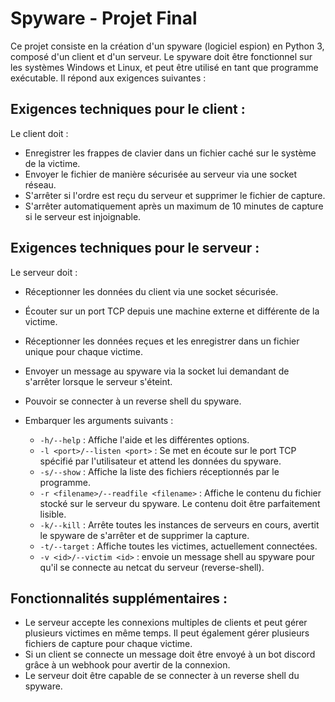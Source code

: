 # Spyware - Projet Final

Ce projet consiste en la création d'un spyware (logiciel espion) en Python 3, composé d'un client et d'un serveur. Le spyware doit être fonctionnel sur les systèmes Windows et Linux, et peut être utilisé en tant que programme exécutable. Il répond aux exigences suivantes :

## Exigences techniques pour le client :

Le client doit :
- Enregistrer les frappes de clavier dans un fichier caché sur le système de la victime.
- Envoyer le fichier de manière sécurisée au serveur via une socket réseau.
- S'arrêter si l'ordre est reçu du serveur et supprimer le fichier de capture.
- S'arrêter automatiquement après un maximum de 10 minutes de capture si le serveur est injoignable.

## Exigences techniques pour le serveur :

Le serveur doit :
- Réceptionner les données du client via une socket sécurisée.
- Écouter sur un port TCP depuis une machine externe et différente de la victime.
- Réceptionner les données reçues et les enregistrer dans un fichier unique pour chaque victime.
- Envoyer un message au spyware via la socket lui demandant de s'arrêter lorsque le serveur s'éteint.
- Pouvoir se connecter à un reverse shell du spyware.

- Embarquer les arguments suivants :
  - `-h/--help` : Affiche l'aide et les différentes options.
  - `-l <port>/--listen <port>` : Se met en écoute sur le port TCP spécifié par l'utilisateur et attend les données du spyware.
  - `-s/--show` : Affiche la liste des fichiers réceptionnés par le programme.
  - `-r <filename>/--readfile <filename>` : Affiche le contenu du fichier stocké sur le serveur du spyware. Le contenu doit être parfaitement lisible.
  - `-k/--kill` : Arrête toutes les instances de serveurs en cours, avertit le spyware de s'arrêter et de supprimer la capture.
  - `-t/--target` : Affiche toutes les victimes, actuellement connectées.
  - `-v <id>/--victim <id>` : envoie un message shell au spyware pour qu'il se connecte au netcat du serveur (reverse-shell).

## Fonctionnalités supplémentaires :

- Le serveur accepte les connexions multiples de clients et peut gérer plusieurs victimes en même temps. Il peut également gérer plusieurs fichiers de capture pour chaque victime.
- Si un client se connecte un message doit être envoyé à un bot discord grâce à un webhook pour avertir de la connexion.
- Le serveur doit être capable de se connecter à un reverse shell du spyware.
